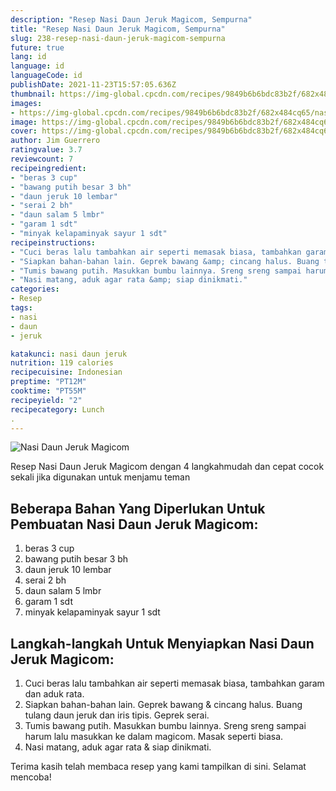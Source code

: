 ```yaml
---
description: "Resep Nasi Daun Jeruk Magicom, Sempurna"
title: "Resep Nasi Daun Jeruk Magicom, Sempurna"
slug: 238-resep-nasi-daun-jeruk-magicom-sempurna
future: true
lang: id
language: id
languageCode: id
publishDate: 2021-11-23T15:57:05.636Z 
thumbnail: https://img-global.cpcdn.com/recipes/9849b6b6bdc83b2f/682x484cq65/nasi-daun-jeruk-magicom-foto-resep-utama.png
images:
- https://img-global.cpcdn.com/recipes/9849b6b6bdc83b2f/682x484cq65/nasi-daun-jeruk-magicom-foto-resep-utama.png
image: https://img-global.cpcdn.com/recipes/9849b6b6bdc83b2f/682x484cq65/nasi-daun-jeruk-magicom-foto-resep-utama.png
cover: https://img-global.cpcdn.com/recipes/9849b6b6bdc83b2f/682x484cq65/nasi-daun-jeruk-magicom-foto-resep-utama.png
author: Jim Guerrero
ratingvalue: 3.7
reviewcount: 7
recipeingredient:
- "beras 3 cup"
- "bawang putih besar 3 bh"
- "daun jeruk 10 lembar"
- "serai 2 bh"
- "daun salam 5 lmbr"
- "garam 1 sdt"
- "minyak kelapaminyak sayur 1 sdt"
recipeinstructions:
- "Cuci beras lalu tambahkan air seperti memasak biasa, tambahkan garam dan aduk rata."
- "Siapkan bahan-bahan lain. Geprek bawang &amp; cincang halus. Buang tulang daun jeruk dan iris tipis. Geprek serai."
- "Tumis bawang putih. Masukkan bumbu lainnya. Sreng sreng sampai harum lalu masukkan ke dalam magicom. Masak seperti biasa."
- "Nasi matang, aduk agar rata &amp; siap dinikmati."
categories:
- Resep
tags:
- nasi
- daun
- jeruk

katakunci: nasi daun jeruk 
nutrition: 119 calories
recipecuisine: Indonesian
preptime: "PT12M"
cooktime: "PT55M"
recipeyield: "2"
recipecategory: Lunch
. 
---
```



![Nasi Daun Jeruk Magicom](https://img-global.cpcdn.com/recipes/9849b6b6bdc83b2f/682x484cq65/nasi-daun-jeruk-magicom-foto-resep-utama.png)

Resep Nasi Daun Jeruk Magicom    dengan 4 langkahmudah dan cepat cocok sekali jika digunakan untuk menjamu teman

<!--inarticleads1-->

## Beberapa Bahan Yang Diperlukan Untuk Pembuatan Nasi Daun Jeruk Magicom:

1. beras 3 cup
1. bawang putih besar 3 bh
1. daun jeruk 10 lembar
1. serai 2 bh
1. daun salam 5 lmbr
1. garam 1 sdt
1. minyak kelapaminyak sayur 1 sdt



<!--inarticleads2-->

## Langkah-langkah Untuk Menyiapkan Nasi Daun Jeruk Magicom:

1. Cuci beras lalu tambahkan air seperti memasak biasa, tambahkan garam dan aduk rata.
1. Siapkan bahan-bahan lain. Geprek bawang &amp; cincang halus. Buang tulang daun jeruk dan iris tipis. Geprek serai.
1. Tumis bawang putih. Masukkan bumbu lainnya. Sreng sreng sampai harum lalu masukkan ke dalam magicom. Masak seperti biasa.
1. Nasi matang, aduk agar rata &amp; siap dinikmati.




Terima kasih telah membaca resep yang kami tampilkan di sini. Selamat mencoba!

